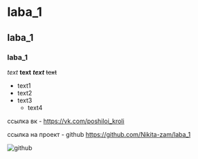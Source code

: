 # laba_1
## laba_1
### laba_1

*text*
**text**
***text***
~~text~~

- text1
- text2
- text3
  - text4

ссылка вк - https://vk.com/poshiloi_kroli

ссылка на проект - github https://github.com/Nikita-zam/laba_1

![github](https://i.ytimg.com/vi/QyRnhGyoDW4/mqdefault.jpg)
  
